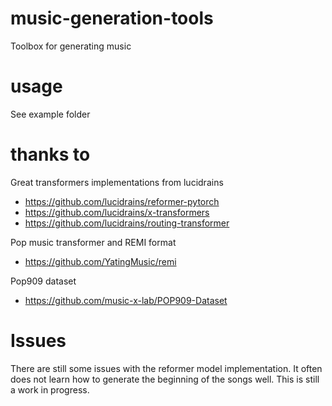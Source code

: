 # music-generation-tools
Toolbox for generating music

# usage
See example folder

# thanks to 

Great transformers implementations from lucidrains
* https://github.com/lucidrains/reformer-pytorch
* https://github.com/lucidrains/x-transformers
* https://github.com/lucidrains/routing-transformer

Pop music transformer and REMI format
* https://github.com/YatingMusic/remi

Pop909 dataset
* https://github.com/music-x-lab/POP909-Dataset

# Issues

There are still some issues with the reformer model implementation.
It often does not learn how to generate the beginning of the songs well.
This is still a work in progress.